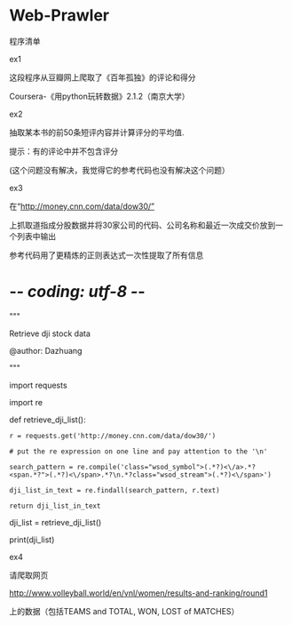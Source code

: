 # Web-Prawler

程序清单

ex1

这段程序从豆瓣网上爬取了《百年孤独》的评论和得分

Coursera-《用python玩转数据》2.1.2（南京大学）

ex2

抽取某本书的前50条短评内容并计算评分的平均值.

提示：有的评论中并不包含评分

(这个问题没有解决，我觉得它的参考代码也没有解决这个问题）

ex3

在“http://money.cnn.com/data/dow30/”

上抓取道指成分股数据并将30家公司的代码、公司名称和最近一次成交价放到一个列表中输出

参考代码用了更精炼的正则表达式一次性提取了所有信息

# -*- coding: utf-8 -*-
"""

Retrieve dji stock data

@author: Dazhuang

"""

import requests

import re

def retrieve_dji_list():

    r = requests.get('http://money.cnn.com/data/dow30/')
    
    # put the re expression on one line and pay attention to the '\n'
    
    search_pattern = re.compile('class="wsod_symbol">(.*?)<\/a>.*?<span.*?">(.*?)<\/span>.*?\n.*?class="wsod_stream">(.*?)<\/span>')
    
    dji_list_in_text = re.findall(search_pattern, r.text)
    
    return dji_list_in_text

dji_list = retrieve_dji_list()

print(dji_list)

ex4

请爬取网页

http://www.volleyball.world/en/vnl/women/results-and-ranking/round1

上的数据（包括TEAMS and TOTAL, WON, LOST of MATCHES）

